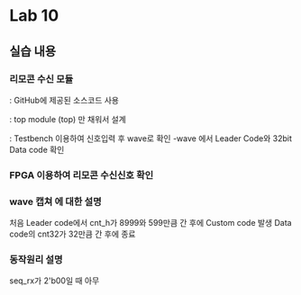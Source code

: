 # Lab 10

## 실습 내용

### **리모콘 수신 모듈**



: GitHub에 제공된 소스코드 사용

: top module (top) 만 채워서 설계

: Testbench 이용하여 신호입력 후 wave로 확인
-wave 에서 Leader Code와 32bit Data code 확인

###  **FPGA 이용하여 리모콘 수신신호 확인**

### **wave 캡쳐 에 대한 설명**

처음 Leader code에서 cnt_h가 8999와 599만큼 간 후에 Custom code 발생
Data code의 cnt32가 32만큼 간 후에 종료 

### **동작원리 설명**
seq_rx가 2'b00일 때 아무
<!--stackedit_data:
eyJoaXN0b3J5IjpbLTEzNzUyNzA3NTEsLTE1OTc2NjUyNzgsNT
QzODUxMjAsMTI2ODM1NTQ3NCwxNzI1MTgwMjA5LC0zMTQxMjE0
NDddfQ==
-->